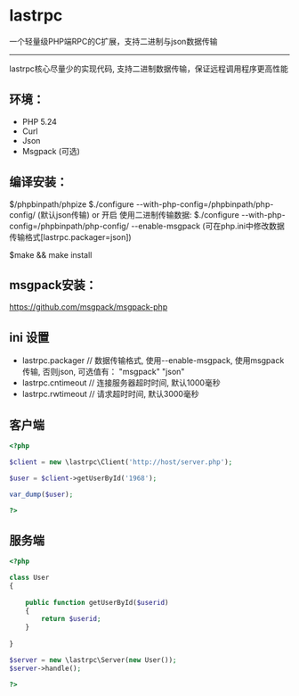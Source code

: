 # lastrpc

一个轻量级PHP端RPC的C扩展，支持二进制与json数据传输

----------------------------------------------------------------------------------


lastrpc核心尽量少的实现代码, 支持二进制数据传输，保证远程调用程序更高性能




## 环境：

- PHP 5.24
- Curl
- Json
- Msgpack (可选)


## 编译安装：

$/phpbinpath/phpize
$./configure --with-php-config=/phpbinpath/php-config/ (默认json传输) or 开启 使用二进制传输数据:
$./configure --with-php-config=/phpbinpath/php-config/ --enable-msgpack (可在php.ini中修改数据传输格式[lastrpc.packager=json])

$make && make install

## msgpack安装：

https://github.com/msgpack/msgpack-php


## ini 设置

- lastrpc.packager      // 数据传输格式, 使用--enable-msgpack, 使用msgpack传输, 否则json, 可选值有： "msgpack" "json"
- lastrpc.cntimeout     // 连接服务器超时时间, 默认1000毫秒
- lastrpc.rwtimeout     // 请求超时时间, 默认3000毫秒


## 客户端

```php
<?php

$client = new \lastrpc\Client('http://host/server.php');

$user = $client->getUserById('1968');

var_dump($user);

?>
```


## 服务端

```php
<?php

class User
{
    
    public function getUserById($userid)
    {
        return $userid;
    }
    
}

$server = new \lastrpc\Server(new User());
$server->handle();

?>
```




